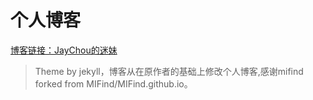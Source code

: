 # 个人博客 

[博客链接：JayChou的迷妹](http://jyh89.github.io)

> Theme by jekyll，博客从在原作者的基础上修改个人博客,感谢mifind
> forked from MIFind/MIFind.github.io。
